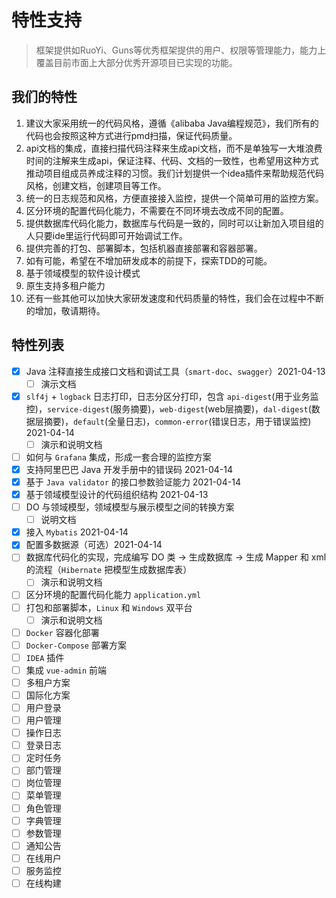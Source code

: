# 特性支持

> 框架提供如RuoYi、Guns等优秀框架提供的用户、权限等管理能力，能力上覆盖目前市面上大部分优秀开源项目已实现的功能。

## 我们的特性

1. 建议大家采用统一的代码风格，遵循《alibaba Java编程规范》，我们所有的代码也会按照这种方式进行pmd扫描，保证代码质量。
2. api文档的集成，直接扫描代码注释来生成api文档，而不是单独写一大堆浪费时间的注解来生成api，保证注释、代码、文档的一致性，也希望用这种方式推动项目组成员养成注释的习惯。我们计划提供一个idea插件来帮助规范代码风格，创建文档，创建项目等工作。
3. 统一的日志规范和风格，方便直接接入监控，提供一个简单可用的监控方案。
4. 区分环境的配置代码化能力，不需要在不同环境去改成不同的配置。
5. 提供数据库代码化能力，数据库与代码是一致的，同时可以让新加入项目组的人只要ide里运行代码即可开始调试工作。
6. 提供完善的打包、部署脚本，包括机器直接部署和容器部署。
7. 如有可能，希望在不增加研发成本的前提下，探索TDD的可能。
8. 基于领域模型的软件设计模式
9. 原生支持多租户能力
10. 还有一些其他可以加快大家研发速度和代码质量的特性，我们会在过程中不断的增加，敬请期待。

## 特性列表

- [x] Java 注释直接生成接口文档和调试工具（`smart-doc`、`swagger`）2021-04-13
  - [ ] 演示文档
- [x] `slf4j` + `logback` 日志打印，日志分区分打印，包含 `api-digest`(用于业务监控)，`service-digest`(服务摘要)，`web-digest`(web层摘要)，`dal-digest`(数据层摘要)，`default`(全量日志)，`common-error`(错误日志，用于错误监控) 2021-04-14
  - [ ] 演示和说明文档
- [ ] 如何与 `Grafana` 集成，形成一套合理的监控方案
- [x] 支持阿里巴巴 Java 开发手册中的错误码 2021-04-14
- [x] 基于 `Java validator` 的接口参数验证能力 2021-04-14
- [x] 基于领域模型设计的代码组织结构 2021-04-13
- [ ] DO 与领域模型，领域模型与展示模型之间的转换方案
  - [ ] 说明文档
- [x] 接入 `Mybatis` 2021-04-14
- [x] 配置多数据源（可选）2021-04-14
- [ ] 数据库代码化的实现，完成编写 DO 类 -> 生成数据库 -> 生成 Mapper 和 xml 的流程（`Hibernate` 把模型生成数据库表）
  - [ ] 演示和说明文档
- [ ] 区分环境的配置代码化能力 `application.yml`
- [ ] 打包和部署脚本，`Linux` 和 `Windows` 双平台
  - [ ] 演示和说明文档
- [ ] `Docker` 容器化部署
- [ ] `Docker-Compose` 部署方案
- [ ] `IDEA` 插件
- [ ] 集成 `vue-admin` 前端
- [ ] 多租户方案
- [ ] 国际化方案
- [ ] 用户登录
- [ ] 用户管理
- [ ] 操作日志
- [ ] 登录日志
- [ ] 定时任务
- [ ] 部门管理
- [ ] 岗位管理
- [ ] 菜单管理
- [ ] 角色管理
- [ ] 字典管理
- [ ] 参数管理
- [ ] 通知公告
- [ ] 在线用户
- [ ] 服务监控
- [ ] 在线构建

